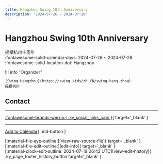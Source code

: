 ```yaml
---
title: Hangzhou Swing 10th Anniversary
description: "2024-07-26 ~ 2024-07-28"
---
```


# Hangzhou Swing 10th Anniversary 

摇摆杭州十周年  
:fontawesome-solid-calendar-days: 2024-07-26 ~ 2024-07-28  
:fontawesome-solid-location-dot: Hangzhou  

!!! info "Organizer"

    [Swing Hangzhou](https://swing.kids/zh_CN/swing-hang-zhou)  
    摇摆杭州  

## Contact


---

 [:fontawesome-brands-weixin:{ .ky_social_links_icon }](https://mp.weixin.qq.com/s/e61xW6PDSzyxCRMQNHKkjg){ target='_blank' }

---

[Add to Calendar](https://swing.news/ics/en/2024/zh_CN/hangzhou-swing-10th-anniversary-2024.ics){ .md-button }

<div class="ky_page_footer" markdown>
<div class="ky_page_footer_trailing" markdown="span">
[:material-file-eye-outline:][view-raw-source-file]{ target='_blank' }
[:material-file-edit-outline:][edit-info]{ target='_blank' }
</div>
<div class="ky_page_footer_leading" markdown="span">
[:material-clock-edit-outline: 2024-07-19 06:42 UTC][view-edit-history]{ .ky_page_footer_history_button target='_blank' }
</div>
</div>

[view-raw-source-file]: https://github.com/swingdance/events/blob/main/2024/zh_CN/hangzhou-swing-10th-anniversary-2024.json "View Raw Source File"
[edit-info]: https://github.com/swingdance/events/issues/new?assignees=&labels=update+event&projects=&template=03-update_entity.yml&title=%5B2024%2Fzh_CN%5D%20Hangzhou%20Swing%2010th%20Anniversary&region=zh_CN&year=2024&id=hangzhou-swing-10th-anniversary-2024&name=Hangzhou%20Swing%2010th%20Anniversary&org_id=swing-hang-zhou "Edit Info"

[view-edit-history]: https://github.com/swingdance/events/commits/main/2024/zh_CN/hangzhou-swing-10th-anniversary-2024.json "View Edit History"
